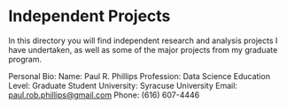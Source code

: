 # Independent Projects

In this directory you will find independent research and analysis projects I have undertaken, as well as some of the major projects from my graduate program. 

Personal Bio:
Name: Paul R. Phillips
Profession: Data Science
Education Level: Graduate Student
University: Syracuse University
Email: paul.rob.phillips@gmail.com
Phone: (616) 607-4446

